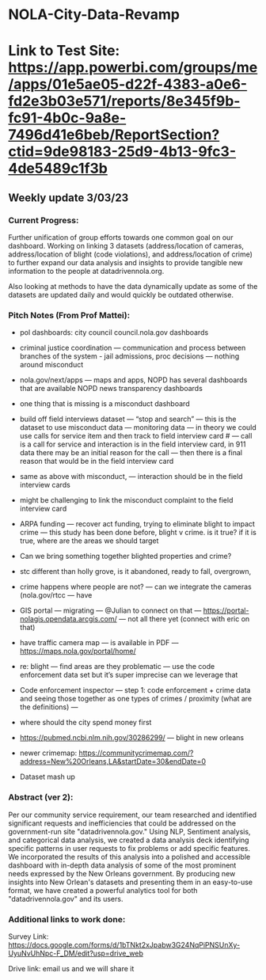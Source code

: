 NOLA-City-Data-Revamp
=============

# Link to Test Site: https://app.powerbi.com/groups/me/apps/01e5ae05-d22f-4383-a0e6-fd2e3b03e571/reports/8e345f9b-fc91-4b0c-9a8e-7496d41e6beb/ReportSection?ctid=9de98183-25d9-4b13-9fc3-4de5489c1f3b #

## Weekly update 3/03/23 ##


### Current Progress: ###
Further unification of group efforts towards one common goal on our dashboard. Working on linking 3 datasets (address/location of cameras, address/location of blight (code violations), and address/location of crime) to further expand our data analysis and insights to provide tangible new information to the people at datadrivennola.org.

Also looking at methods to have the data dynamically update as some of the datasets are updated daily and would quickly be outdated otherwise.

### Pitch Notes (From Prof Mattei): ###

* pol dashboards: city council council.nola.gov dashboards

* criminal justice coordination — communication and process between branches of the system - jail admissions, proc decisions — nothing around misconduct

* nola.gov/next/apps — maps and apps, NOPD has several dashboards that are available NOPD news transparency dashboards

* one thing that is missing is a misconduct dashboard

* build off field interviews dataset — “stop and search” — this is the dataset to use misconduct data — monitoring data — in theory we could use calls for service item and then track to field interview card # — call is a call for service and interaction is in the field interview card, in 911 data there may be an initial reason for the call — then there is a final reason that would be in the field interview card

* same as above with misconduct, — interaction should be in the field interview cards

* might be challenging to link the misconduct complaint to the field interview card

* ARPA funding — recover act funding, trying to eliminate blight to impact crime — this study has been done before, blight v crime. is it true? if it is true, where are the areas we should target

* Can we bring something together blighted properties and crime?

* stc different than holly grove, is it abandoned, ready to fall, overgrown,

* crime happens where people are not? — can we integrate the cameras (nola.gov/rtcc — have

* GIS portal — migrating — @Julian to connect on that — https://portal-nolagis.opendata.arcgis.com/ — not all there yet (connect with eric on that)

* have traffic camera map — is available in PDF — https://maps.nola.gov/portal/home/

* re: blight — find areas are they problematic — use the code enforcement data set but it’s super imprecise can we leverage that

* Code enforcement inspector — step 1: code enforcement + crime data and seeing those together as one types of crimes / proximity (what are the definitions) —

* where should the city spend money first

* https://pubmed.ncbi.nlm.nih.gov/30286299/ — blight in new orleans 

* newer crimemap: https://communitycrimemap.com/?address=New%20Orleans,LA&startDate=30&endDate=0

* Dataset mash up

### Abstract (ver 2): ###
Per our community service requirement, our team researched and identified significant requests and inefficiencies that could be addressed on the government-run site "datadrivennola.gov." Using NLP, Sentiment analysis, and categorical data analysis, we created a data analysis deck identifying specific patterns in user requests to fix problems or add specific features. We incorporated the results of this analysis into a polished and accessible dashboard with in-depth data analysis of some of the most prominent needs expressed by the New Orleans government. By producing new insights into New Orlean's datasets and presenting them in an easy-to-use format, we have created a powerful analytics tool for both "datadrivennola.gov" and its users.

### Additional links to work done: ###

Survey Link: https://docs.google.com/forms/d/1bTNkt2xJpabw3G24NqPiPNSUnXy-UyuNvUhNpc-F_DM/edit?usp=drive_web

Drive link: email us and we will share it
